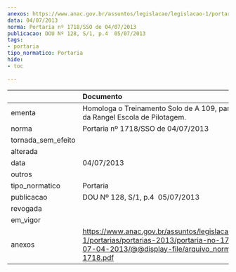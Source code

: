 ```yaml
---
anexos: https://www.anac.gov.br/assuntos/legislacao/legislacao-1/portarias/portarias-2013/portaria-no-1718-sso-de-07-04-2013/@@display-file/arquivo_norma/PA2013-1718.pdf
data: 04/07/2013
norma: Portaria nº 1718/SSO de 04/07/2013
publicacao: DOU Nº 128, S/1, p.4  05/07/2013
tags:
- portaria
tipo_normatico: Portaria
hide: 
- toc 
 
---
```


|                    | Documento                                                                                                                                                         |
|:-------------------|:------------------------------------------------------------------------------------------------------------------------------------------------------------------|
| ementa             | Homologa o Treinamento Solo de A 109, partes teórica da Rangel Escola de Pilotagem.                                                                               |
| norma              | Portaria nº 1718/SSO de 04/07/2013                                                                                                                                |
| tornada_sem_efeito |                                                                                                                                                                   |
| alterada           |                                                                                                                                                                   |
| data               | 04/07/2013                                                                                                                                                        |
| outros             |                                                                                                                                                                   |
| tipo_normatico     | Portaria                                                                                                                                                          |
| publicacao         | DOU Nº 128, S/1, p.4  05/07/2013                                                                                                                                  |
| revogada           |                                                                                                                                                                   |
| em_vigor           |                                                                                                                                                                   |
| anexos             | https://www.anac.gov.br/assuntos/legislacao/legislacao-1/portarias/portarias-2013/portaria-no-1718-sso-de-07-04-2013/@@display-file/arquivo_norma/PA2013-1718.pdf |
